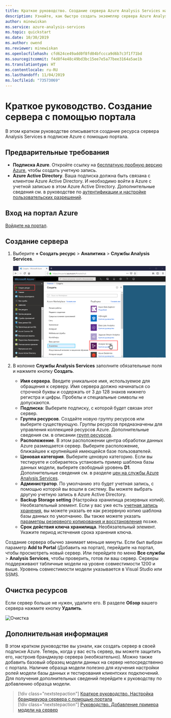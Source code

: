 ```yaml
---
title: Краткое руководство. Создание сервера Azure Analysis Services на портале Azure  | Документация Майкрософт
description: Узнайте, как быстро создать экземпляр сервера Azure Analysis Services с помощью портал Azure.
author: minewiskan
ms.service: azure-analysis-services
ms.topic: quickstart
ms.date: 10/30/2019
ms.author: owend
ms.reviewer: minewiskan
ms.openlocfilehash: cfd624ce49add0f8fd04bfccca9d6b7c3f1f71bd
ms.sourcegitcommit: f4d8f4e48c49bd3bc15ee7e5a77bee3164a5ae1b
ms.translationtype: HT
ms.contentlocale: ru-RU
ms.lasthandoff: 11/04/2019
ms.locfileid: "73573069"
---
```

# <a name="quickstart-create-a-server---portal"></a>Краткое руководство. Создание сервера с помощью портала

В этом кратком руководстве описывается создание ресурса сервера Analysis Services в подписке Azure с помощью портала.

## <a name="prerequisites"></a>Предварительные требования 

* **Подписка Azure**. Откройте ссылку на [бесплатную пробную версию Azure](https://azure.microsoft.com/offers/ms-azr-0044p/), чтобы создать учетную запись.
* **Azure Active Directory**. Ваша подписка должна быть связана с клиентом Azure Active Directory. И необходимо войти в Azure с учетной записью в этом Azure Active Directory. Дополнительные сведения см. в руководстве по [аутентификации и настройке пользовательских разрешений](analysis-services-manage-users.md).

## <a name="sign-in-to-the-azure-portal"></a>Вход на портал Azure 

[Войдите на портал](https://portal.azure.com).


## <a name="create-a-server"></a>Создание сервера

1. Выберите **+ Создать ресурс** > **Аналитика** > **Службы Analysis Services**.

    ![Портал](./media/analysis-services-create-server/aas-create-server-portal.png)

2. В колонке **Службы Analysis Services** заполните обязательные поля и нажмите кнопку **Создать**.
   
   * **Имя сервера**. Введите уникальное имя, используемое для обращения к серверу. Имя сервера должно начинаться со строчной буквы и содержать от 3 до 128 знаков нижнего регистра и цифры. Пробелы и специальные символы не допускаются.
   * **Подписка**: Выберите подписку, с которой будет связан этот сервер.
   * **Группа ресурсов**. Создайте новую группу ресурсов или выберите существующую. Группы ресурсов предназначены для управления коллекцией ресурсов Azure. Дополнительные сведения см. в описании [групп ресурсов](../azure-resource-manager/resource-group-overview.md).
   * **Расположение**. В этом расположении центра обработки данных Azure размещается сервер. Выберите расположение, ближайшее к крупнейшей имеющейся базе пользователей.
   * **Ценовая категория**. Выберите ценовую категорию. Если вы тестируете и собираетесь установить пример шаблона базы данных модели, выберите свободный уровень **D1**. Дополнительные сведения см. в разделе [цен на службы Azure Analysis Services](https://azure.microsoft.com/pricing/details/analysis-services/). 
   * **Администратор**. По умолчанию это будет учетная запись, с помощью которой вы вошли в систему. Вы можете выбрать другую учетную запись в Azure Active Directory.
   * **Backup Storage setting** (Настройка хранилища резервных копий). Необязательный элемент. Если у вас уже есть [учетная запись хранения](../storage/common/storage-introduction.md), вы можете указать ее как резервную копию шаблона базы данных по умолчанию. Вы также можете указать [параметры резервного копирования и восстановления](analysis-services-backup.md) позже.
   * **Срок действия ключа хранилища**. Необязательный элемент. Укажите период истечения срока хранения ключа.

Создание сервера обычно занимает меньше минуты. Если был выбран параметр **Add to Portal** (Добавить на портал), перейдите на портал, чтобы просмотреть новый сервер. Или перейдите по меню **Все службы** > **Analysis Services**, чтобы проверить, готов ли ваш сервер. Серверы поддерживают табличные модели на уровне совместимости 1200 и выше. Уровень совместимости модели указывается в Visual Studio или SSMS.

## <a name="clean-up-resources"></a>Очистка ресурсов

Если сервер больше не нужен, удалите его. В разделе **Обзор** вашего сервера нажмите кнопку **Удалить**. 

 ![Очистка](./media/analysis-services-create-server/aas-create-server-cleanup.png)


## <a name="next-steps"></a>Дополнительная информация
В этом кратком руководстве вы узнали, как создать сервер в своей подписке Azure. Теперь, когда у вас есть сервер, вы можете защитить его, настроив брандмауэр сервера (необязательно). Можно также добавить базовый образец модели данных на сервер непосредственно с портала. Наличие образца модели полезно для изучения настройки ролей модели базы данных и тестирования клиентских подключений. Для получения дополнительных сведений перейдите к руководству по добавлению образца модели.

> [!div class="nextstepaction"]
> [Краткое руководство. Настройка брандмауэра сервера с помощью портала](analysis-services-qs-firewall.md)   
> [!div class="nextstepaction"]
> [Руководство. Добавление примера модели на сервер](analysis-services-create-sample-model.md)
